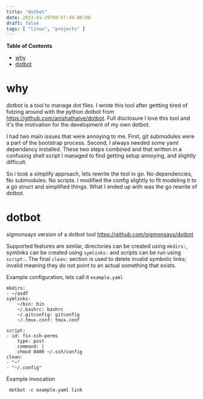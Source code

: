 ```yaml
---
title: "dotbot"
date: 2023-01-29T08:57:49-08:00
draft: false
tags: [ "linux", "projects" ]
---
```


<!-- markdown-toc start - Don't edit this section. Run M-x markdown-toc-refresh-toc -->
**Table of Contents**

- [why](#why)
- [dotbot](#dotbot)

<!-- markdown-toc end -->

# why

dotbot is a tool to manage dot files. I wrote this tool after gettting tired of futzing around
with the python dotbot from https://github.com/anishathalye/dotbot. Full disclosure I love 
this tool and it's the motivation for the development of my own dotbot.

I had two main issues that were annoying to me. First, git submodules were a part of the bootstrap
process. Second, I always needed some yaml dependancy installed. These two steps combined and that
written in a confusing shell script I managed to find getting setup annoying, and slightly difficult.

So i took a simplify approach, lets rewrite the tool in go. No dependencies, No submodules. No scripts.
I modified the config slightly to fit modeling it to a go struct and simplified things. What I ended 
up with was the go rewrite of dotbot.

# dotbot

sigmonsays version of a dotbot tool https://github.com/sigmonsays/dotbot

Supported features are similar, directories can be created using `mkdirs:`, symlinks can be created
using `symlinks:` and scripts can be run using `script:`. The final `clean:` section is used to 
delete invalid symbolic links; invalid meaning they do not point to an actual something that exists.

Example configuration, lets call it `example.yaml`

    mkdirs:
    - ~/asdf
    symlinks:
        ~/bin: bin
        ~/.bashrc: bashrc
        ~/.gitconfig: gitconfig
        ~/.tmux.conf: tmux.conf

    script:
    - id: fix-ssh-perms
        type: post
        command: |
        chmod 0400 ~/.ssh/config
    clean:
    - "~"
    - "~/.config"


Example invocation

     dotbot -c example.yaml link

